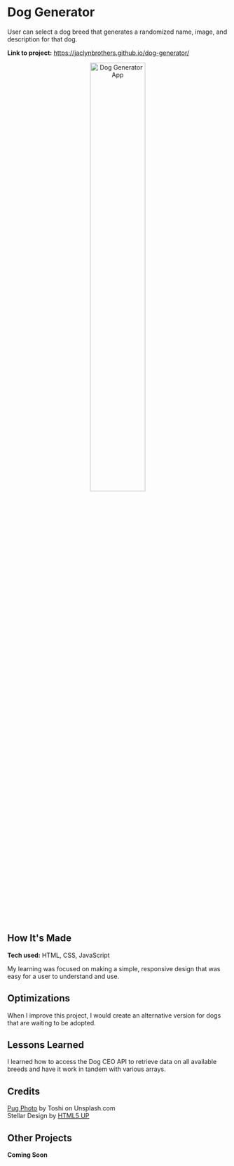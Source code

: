 # Dog Generator
User can select a dog breed that generates a randomized name, image, and description for that dog.

**Link to project:** https://jaclynbrothers.github.io/dog-generator/

<p align="center">
  <img src="https://media.giphy.com/media/51FbqdXjkmCAD4qbav/giphy.gif" alt="Dog Generator App" width="50%">
</p>

## How It's Made

**Tech used:** HTML, CSS, JavaScript

My learning was focused on making a simple, responsive design that was easy for a user to understand and use.

## Optimizations
When I improve this project, I would create an alternative version for dogs that are waiting to be adopted. 

## Lessons Learned

I learned how to access the Dog CEO API to retrieve data on all available breeds and have it work in tandem with various arrays. 

## Credits

<a href="https://unsplash.com/photos/K5pLGYJMHKk?utm_source=unsplash&utm_medium=referral&utm_content=creditShareLink">Pug Photo</a> by Toshi on Unsplash.com
<br>
Stellar Design by <a href="html5up.net">HTML5 UP</a>

## Other Projects

**Coming Soon**